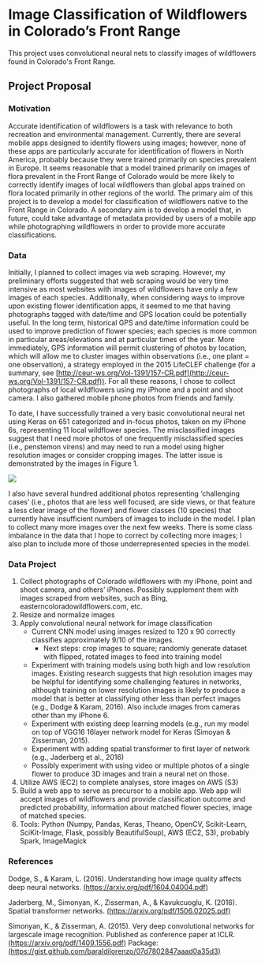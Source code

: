 # Image Classification of Wildflowers in Colorado’s Front Range

This project uses convolutional neural nets to classify images of wildflowers found in Colorado's Front Range.

## Project Proposal

### Motivation

Accurate identification of wildflowers is a task with relevance to both recreation and environmental management. Currently, there are several mobile apps designed to identify flowers using images; however, none of these apps are particularly accurate for identification of flowers in North America, probably because they were trained primarily on species prevalent in Europe. It seems reasonable that a model trained primarily on images of flora prevalent in the Front Range of Colorado would be more likely to correctly identify images of local wildflowers than global apps trained on flora located primarily in other regions of the world. The primary aim of this project is to develop a model for classification of wildflowers native to the Front Range in Colorado. A secondary aim is to develop a model that, in future, could take advantage of metadata provided by users of a mobile app while photographing wildflowers in order to provide more accurate classifications.

### Data

Initially, I planned to collect images via web scraping. However, my preliminary efforts suggested that web scraping would be very time intensive as most websites with images of wildflowers have only a few images of each species. Additionally, when considering ways to improve upon existing flower identification apps, it seemed to me that having photographs tagged with date/time and GPS location could be potentially useful. In the long term, historical GPS and date/time information could be used to improve prediction of flower species; each species is more common in particular areas/elevations and at particular times of the year. More immediately, GPS information will permit clustering of photos by location, which will allow me to cluster images within observations (i.e., one plant = one observation), a strategy employed in the 2015 LifeCLEF challenge (for a summary, see [http://ceur-ws.org/Vol-1391/157-CR.pdf](http://ceur-ws.org/Vol-1391/157-CR.pdf)). For all these reasons, I chose to collect photographs of local wildflowers using my iPhone and a point and shoot camera. I also gathered mobile phone photos from friends and family.

To date, I have successfully trained a very basic convolutional neural net using Keras on 651 categorized and in­-focus photos, taken on my iPhone 6s, representing 11 local wildflower species. The misclassified images suggest that I need more photos of one frequently misclassified species (i.e., penstemon virens) and may need to run a model using higher resolution images or consider cropping images. The latter issue is demonstrated by the images in Figure 1.

![](https://cloud.githubusercontent.com/assets/17363251/26746371/55be1a22-47ac-11e7-97c7-4fb6e1cebfa2.png)

I also have several hundred additional photos representing ‘challenging cases’ (i.e., photos that are less well focused, are side views, or that feature a less clear image of the flower) and flower classes (10 species) that currently have insufficient numbers of images to include in the model. I plan to collect many more images over the next few weeks. There is  some class imbalance in the data that I hope to correct by collecting more images; I also plan to include more of those underrepresented species in the model.

### Data Project

1. Collect photographs of Colorado wildflowers with my iPhone, point and shoot camera, and others’ iPhones. Possibly supplement them with images scraped from websites, such as Bing, easterncoloradowildflowers.com, etc.
2. Resize and normalize images
3. Apply convolutional neural network for image classification
    * Current CNN model using images resized to 120 x 90 correctly classifies approximately 9/10 of the images.
        * Next steps: crop images to square; randomly generate dataset with flipped, rotated images to feed into training model
    * Experiment with training models using both high and low resolution images. Existing research suggests that high resolution images may be helpful for identifying some challenging features in networks, although training on lower resolution images is likely to produce a model that is better at classifying other less­ than ­perfect images (e.g., Dodge & Karam, 2016). Also include images from cameras other than my iPhone 6.
    * Experiment with existing deep learning models (e.g., run my model on top of VGG16 16­layer network model for Keras (Simoyan & Zisserman, 2015).
    * Experiment with adding spatial transformer to first layer of network (e.g., Jaderberg et al., 2016)
    * Possibly experiment with using video or multiple photos of a single flower to produce 3D images and train a neural net on those.
4. Utilize AWS (EC2) to complete analyses, store images on AWS (S3)
5. Build a web app to serve as precursor to a mobile app. Web app will accept images of wildflowers and provide classification outcome and predicted probability, information about matched flower species, image of matched species.
6. Tools: Python (Numpy, Pandas, Keras, Theano, OpenCV, Scikit­-Learn, SciKit-­Image, Flask, possibly BeautifulSoup), AWS (EC2, S3), probably Spark, ImageMagick

### References

Dodge, S., & Karam, L. (2016). Understanding how image quality affects deep neural networks. [(https://arxiv.org/pdf/1604.04004.pdf)](https://arxiv.org/pdf/1604.04004.pdf)

Jaderberg, M., Simonyan, K., Zisserman, A., & Kavukcuoglu, K. (2016). Spatial transformer networks. [(https://arxiv.org/pdf/1506.02025.pdf)](https://arxiv.org/pdf/1506.02025.pdf)

Simonyan, K., & Zisserman, A. (2015). Very deep convolutional networks for large­scale image recognition. Published as conference paper at ICLR. [(https://arxiv.org/pdf/1409.1556.pdf)](https://arxiv.org/pdf/1409.1556.pdf)
Package: [(https://gist.github.com/baraldilorenzo/07d7802847aaad0a35d3)](https://gist.github.com/baraldilorenzo/07d7802847aaad0a35d3)
